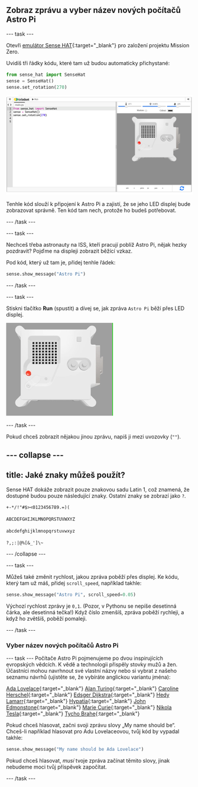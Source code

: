 ## Zobraz zprávu a vyber název nových počítačů Astro Pi

--- task ---

Otevři [emulátor Sense HAT](https://trinket.io/mission-zero){:target="_blank"} pro založení projektu Mission Zero.

Uvidíš tři řádky kódu, které tam už budou automaticky přichystané:

```python
from sense_hat import SenseHat
sense = SenseHat()
sense.set_rotation(270)
```

![Snímek obrazovky emulátoru Trinket Sense Hat se třemi řádky startovacího kódu zobrazeným v levém panelu.](images/sense-hat-emulator2.png)

Tenhle kód slouží k připojení k Astro Pi a zajistí, že se jeho LED displej bude zobrazovat správně. Ten kód tam nech, protože ho budeš potřebovat.

--- /task ---

--- task ---

Nechceš třeba astronauty na ISS, kteří pracují poblíž Astro Pi, nějak hezky pozdravit? Pojďme na displeji zobrazit běžící vzkaz.

Pod kód, který už tam je, přidej tenhle řádek:

```python
sense.show_message("Astro Pi")
```

--- /task ---

--- task ---

Stiskni tlačítko **Run** (spustit) a dívej se, jak zpráva `Astro Pi` běží přes LED displej.

![Emulátor Trinket Sense HAT, na kterém je spuštěn ukázkový program, který posouvá bílý text „Astro Pi“ po LED matici](images/M0_1.gif)

--- /task ---

Pokud chceš zobrazit nějakou jinou zprávu, napiš ji mezi uvozovky (`""`).

--- collapse ---
---
title: Jaké znaky můžeš použít?
---

Sense HAT dokáže zobrazit pouze znakovou sadu Latin 1, což znamená, že dostupné budou pouze následující znaky. Ostatní znaky se zobrazí jako `?`.

```
+-*/!"#$><0123456789.=)(

ABCDEFGHIJKLMNOPQRSTUVWXYZ

abcdefghijklmnopqrstuvwxyz

?,;:|@%[&_']\~
```

--- /collapse ---

--- task ---

Můžeš také změnit rychlost, jakou zpráva poběží přes displej. Ke kódu, který tam už máš, přidej `scroll_speed`, například takhle:

```python
sense.show_message("Astro Pi", scroll_speed=0.05)
```

Výchozí rychlost zprávy je `0,1`. (Pozor, v Pythonu se nepíše desetinná čárka, ale desetinná tečka!) Když číslo zmenšíš, zpráva poběží rychleji, a když ho zvětšíš, poběží pomaleji.

--- /task ---

### Vyber název nových počítačů Astro Pi

--- task --- Počítače Astro Pi pojmenujeme po dvou inspirujících evropských vědcích. K vědě a technologii přispěly stovky mužů a žen. Účastníci mohou navrhnout své vlastní názvy nebo si vybrat z našeho seznamu návrhů (ujistěte se, že vybíráte anglickou variantu jména):


[Ada Lovelace](https://en.wikipedia.org/wiki/Ada_Lovelace){:target="_blank"} 
[Alan Turing](https://en.wikipedia.org/wiki/Alan_Turing){:target="_blank"} 
[Caroline Herschel](https://en.wikipedia.org/wiki/Caroline_Herschel){:target="_blank"} 
[Edsger Dijkstra](https://en.wikipedia.org/wiki/Edsger_W._Dijkstra){:target="_blank"} 
[Hedy Lamarr](https://en.wikipedia.org/wiki/Hedy_Lamarr){:target="_blank"} 
[Hypatia](https://en.wikipedia.org/wiki/Hypatia){:target="_blank"} 
[John Edmonstone](https://en.wikipedia.org/wiki/John_Edmonstone){:target="_blank"} 
[Marie Curie](https://en.wikipedia.org/wiki/Marie_Curie){:target="_blank"} 
[Nikola Tesla](https://en.wikipedia.org/wiki/Nikola_Tesla){:target="_blank"} 
[Tycho Brahe](https://en.wikipedia.org/wiki/Tycho_Brahe){:target="_blank"}

Pokud chceš hlasovat, začni svoji zprávu slovy „My name should be“. Chceš-li například hlasovat pro Adu Lovelaceovou, tvůj kód by vypadal takhle:

```python
sense.show_message("My name should be Ada Lovelace")
```

Pokud chceš hlasovat, *musí* tvoje zpráva začínat těmito slovy, jinak nebudeme moci tvůj příspěvek započítat.

--- /task ---



